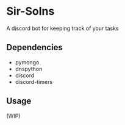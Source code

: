 # Sir-SoIns
A discord bot for keeping track of your tasks

## Dependencies
- pymongo
- dnspython
- discord
- discord-timers

## Usage
(WIP)
